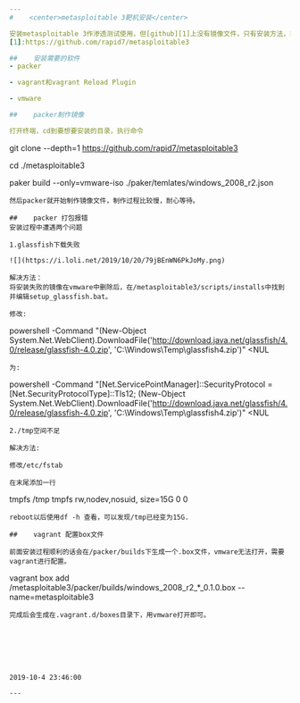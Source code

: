 ```yaml
---        
#    <center>metasploitable 3靶机安装</center>

安装metasploitable 3作渗透测试使用，但[github][1]上没有镜像文件，只有安装方法，接下来详细说明如何制作VMWARE适用的靶机镜像。主机系统是linux manjaro。
[1]:https://github.com/rapid7/metasploitable3

##    安装需要的软件
- packer

- vagrant和vagrant Reload Plugin

- vmware

##    packer制作镜像

打开终端，cd到要想要安装的目录，执行命令
```
git clone --depth=1 https://github.com/rapid7/metasploitable3

cd ./metasploitable3

paker build --only=vmware-iso ./paker/temlates/windows_2008_r2.json
```
然后packer就开始制作镜像文件，制作过程比较慢，耐心等待。

##    packer 打包报错
安装过程中遭遇两个问题

1.glassfish下载失败

![](https://i.loli.net/2019/10/20/79jBEnWN6PkJoMy.png)

解决方法：
将安装失败的镜像在vmware中删除后，在/metasploitable3/scripts/installs中找到并编辑setup_glassfish.bat。

修改:
```
powershell -Command "(New-Object System.Net.WebClient).DownloadFile('http://download.java.net/glassfish/4.0/release/glassfish-4.0.zip', 'C:\Windows\Temp\glassfish4.zip')" <NUL
```
为:
```
powershell -Command "[Net.ServicePointManager]::SecurityProtocol = [Net.SecurityProtocolType]::Tls12; (New-Object System.Net.WebClient).DownloadFile('http://download.java.net/glassfish/4.0/release/glassfish-4.0.zip', 'C:\Windows\Temp\glassfish4.zip')" <NUL
```
2./tmp空间不足

解决方法:

修改/etc/fstab

在末尾添加一行
```
tmpfs /tmp tmpfs rw,nodev,nosuid, size=15G 0 0
```
reboot以后使用df -h 查看，可以发现/tmp已经变为15G.

##    vagrant 配置box文件

前面安装过程顺利的话会在/packer/builds下生成一个.box文件，vmware无法打开，需要vagrant进行配置。

```
vagrant box add /metasploitable3/packer/builds/windows_2008_r2_*_0.1.0.box --name=metasploitable3
```
完成后会生成在.vagrant.d/boxes目录下，用vmware打开即可。


 




2019-10-4 23:46:00

---     
```

